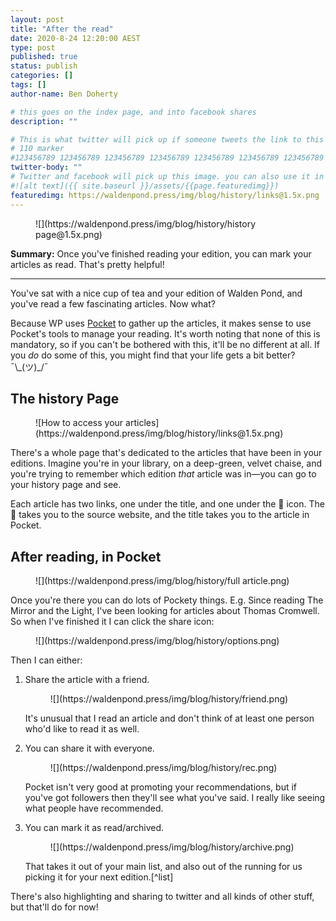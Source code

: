 ```yaml
---
layout: post
title: "After the read"
date: 2020-8-24 12:20:00 AEST
type: post
published: true
status: publish
categories: []
tags: []
author-name: Ben Doherty

# this goes on the index page, and into facebook shares
description: ""

# This is what twitter will pick up if someone tweets the link to this page
# 110 marker
#123456789 123456789 123456789 123456789 123456789 123456789 123456789 123456789 123456789 123456789 123456789 123456789
twitter-body: ""
# Twitter and facebook will pick up this image. you can also use it in a post with: -
#![alt text]({{ site.baseurl }}/assets/{{page.featuredimg}})
featuredimg: https://waldenpond.press/img/blog/history/links@1.5x.png
---
```


<figure class="half-width right v-clip">
![](https://waldenpond.press/img/blog/history/history page@1.5x.png)

</figure>

**Summary:** Once you've finished reading your edition, you can mark your articles as read. That's pretty helpful!

---

You've sat with a nice cup of tea and your edition of Walden Pond, and you've read a few fascinating articles. Now what?

Because WP uses [Pocket](http://getpocket.com/) to gather up the articles, it makes sense to use Pocket's tools to manage your reading. It's worth noting that none of this is mandatory, so if you can't be bothered with this, it'll be no different at all. If you _do_ do some of this, you might find that your life gets a bit better? ¯\\\_(ツ)\_/¯

## The history Page

<figure class="half-width left ">
![How to access your articles](https://waldenpond.press/img/blog/history/links@1.5x.png)

</figure>

There's a whole page that's dedicated to the articles that have been in your editions. Imagine you're in your library, on a deep-green, velvet chaise, and you're trying to remember which edition _that_ article was in&mdash;you can go to your history page and see.

Each article has two links, one under the title, and one under the 🔗 icon. The 🔗 takes you to the source website, and the title takes you to the article in Pocket.

## After reading, in Pocket

<figure class="half-width right v-clip">
![](https://waldenpond.press/img/blog/history/full article.png)

</figure>

Once you're there you can do lots of Pockety things. E.g. Since reading The Mirror and the Light, I've been looking for articles about Thomas Cromwell. So when I've finished it I can click the share icon:

<figure class="half-width right">
![](https://waldenpond.press/img/blog/history/options.png)

</figure>

Then I can either:

1. Share the article with a friend.
   <figure class="half-width left">
   ![](https://waldenpond.press/img/blog/history/friend.png)

   </figure>
   It's unusual that I read an article and don't think of at least one person who'd like to read it as well.

1. You can share it with everyone.
   <figure class="half-width right">
   ![](https://waldenpond.press/img/blog/history/rec.png)

   </figure>

   Pocket isn't very good at promoting your recommendations, but if you've got followers then they'll see what you've said. I really like seeing what people have recommended.

1. You can mark it as read/archived.
   <figure class="right">
   ![](https://waldenpond.press/img/blog/history/archive.png)

   </figure>
   That takes it out of your main list, and also out of the running for us picking it for your next edition.[^list]

There's also highlighting and sharing to twitter and all kinds of other stuff, but that'll do for now!

[^list]: We keep a list of what you've had before, but it makes _a lot_ of things easier if you mark your articles as read. The editorial page goes straight to pocket so that you have the latest information, but that pulls the list of unread that pocket sends, which until you have marked it, still has all the articles in your editions.
